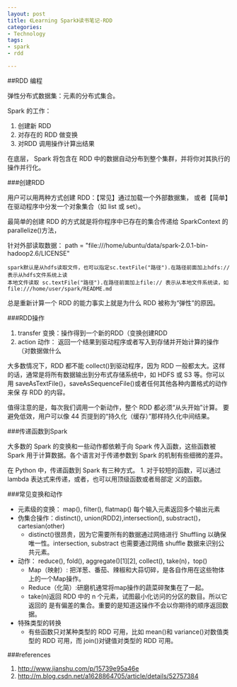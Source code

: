 ```yaml
---
layout: post
title: 《Learning Spark》读书笔记-RDD
categories: 
- Technology
tags:
- spark
- rdd

---
```


##RDD 编程

弹性分布式数据集：元素的分布式集合。

Spark 的工作：
1. 创建新 RDD
2. 对存在的 RDD 做变换
3. 对RDD 调用操作计算出结果

在底层， Spark 将包含在 RDD 中的数据自动分布到整个集群，并将你对其执行的操作并行化。

 <!--more-->

###创建RDD

用户可以用两种方式创建 RDD：【常见】通过加载一个外部数据集， 或者【简单】在驱动程序中分发一个对象集合（如 list 或 set）。

最简单的创建 RDD 的方式就是将你程序中已存在的集合传递给 SparkContext 的 parallelize()方法，

针对外部读取数据： path = "file:///home/ubuntu/data/spark-2.0.1-bin-hadoop2.6/LICENSE"

    spark默认是从hdfs读取文件，也可以指定sc.textFile("路径").在路径前面加上hdfs://表示从hdfs文件系统上读
    本地文件读取 sc.textFile("路径").在路径前面加上file:// 表示从本地文件系统读，如file:///home/user/spark/README.md


总是重新计算一个 RDD 的能力事实上就是为什么 RDD 被称为“弹性”的原因。

###RDD操作

1. transfer 变换：操作得到一个新的RDD（变换创建RDD
2. action 动作： 返回一个结果到驱动程序或者写入到存储并开始计算的操作（对数据做什么

大多数情况下，RDD 都不能 collect()到驱动程序，因为 RDD 一般都太大。这样 的话，通常是将所有数据输出到分布式存储系统中，如 HDFS 或 S3 等。你可以 用 saveAsTextFile()，saveAsSequenceFile()或者任何其他各种内置格式的动作来保 存 RDD 的内容。

值得注意的是，每次我们调用一个新动作，整个 RDD 都必须“从头开始”计算。 要避免低效，用户可以像 44 页提到的“持久化（缓存）”那样持久化中间结果。


###传递函数到Spark

大多数的 Spark 的变换和一些动作都依赖于向 Spark 传入函数，这些函数被 Spark 用于计算数据。各个语言对于传递参数到 Spark 的机制有些细微的差异。

在 Python 中，传递函数到 Spark 有三种方式。
    1. 对于较短的函数，可以通过 lambda 表达式来传递，或者，也可以用顶级函数或者局部定 义的函数。




###常见变换和动作

* 元素级的变换： map(), filter(), flatmap() 每个输入元素返回多个输出元素
* 伪集合操作：distinct(), union(RDD2),intersection(), substract()，cartesian(other)
    - distinct()很昂贵，因为它需要所有的数据通过网络进行 Shuffling 以确保唯一性。intersection, substract 也需要通过网络 shuffle 数据来识别公共元素。
* 动作： reduce(), fold(), aggregate()[1][2], collect(), take(n)，top()
    - Map（映射）: 把洋葱、番茄、辣椒和大蒜切碎，是各自作用在这些物体上的一个Map操作。
    - Reduce（化简）:研磨机通常将map操作的蔬菜碎聚集在了一起。
    - take(n)返回 RDD 中的 n 个元素，试图最小化访问的分区的数目。所以它返回的
是有偏差的集合。重要的是知道这操作不会以你期待的顺序返回数据。
* 特殊类型的转换
    - 有些函数只对某种类型的 RDD 可用，比如 mean()和 variance()对数值类型的 RDD
可用，而 join()对键值对类型的 RDD 可用。




###references
1. http://www.jianshu.com/p/15739e95a46e
2. http://m.blog.csdn.net/a1628864705/article/details/52757384

